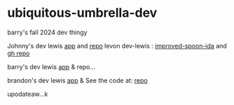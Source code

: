 # ubiquitous-umbrella-dev
barry's fall 2024 dev thingy


Johnny's dev lewis [app](https://cautious-doodle-dev.onrender.com/) and [repo](https://github.com/JohnnyCaringi/cautious-doodle-dev)
levon dev-lewis : [improved-spoon-ida](https://improved-spoon-ida.onrender.com/) and [gh repo](https://github.com/v-sec0/improved-spoon-ida) 


barry's dev lewis [app](https://ubiquitous-umbrella-dev.onrender.com/read) & repo...

brandon's dev lewis [app](https://umbrella-dev-real.onrender.com/mongo) & See the code at: [repo](https://github.com/Bjacks01/umbrella-dev-Real)

upodateaw...k 

